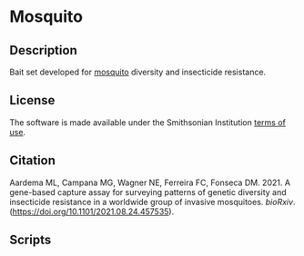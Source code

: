 # Mosquito  
## Description  
Bait set developed for [mosquito](Mosquito) diversity and insecticide resistance.  
## License  
The software is made available under the Smithsonian Institution [terms of use](https://www.si.edu/termsofuse).  
## Citation  
Aardema ML, Campana MG, Wagner NE, Ferreira FC, Fonseca DM. 2021. A gene-based capture assay for surveying patterns of genetic diversity and insecticide resistance in a worldwide group of invasive mosquitoes. *bioRxiv*. (https://doi.org/10.1101/2021.08.24.457535).  
## Scripts  
